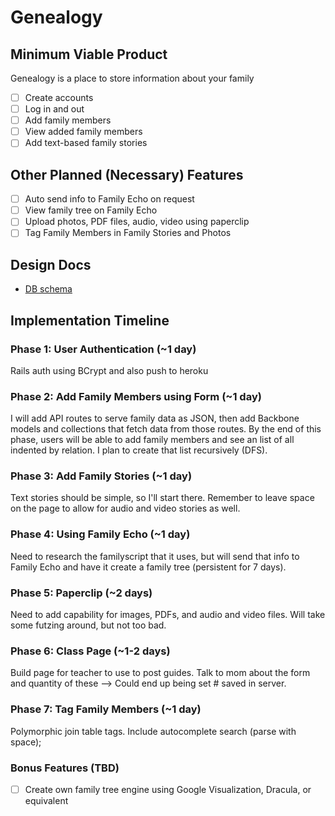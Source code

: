 # Genealogy

## Minimum Viable Product
Genealogy is a place to store information about your family

- [ ] Create accounts
- [ ] Log in and out
- [ ] Add family members
- [ ] View added family members
- [ ] Add text-based family stories

## Other Planned (Necessary) Features
- [ ] Auto send info to Family Echo on request
- [ ] View family tree on Family Echo
- [ ] Upload photos, PDF files, audio, video using paperclip
- [ ] Tag Family Members in Family Stories and Photos

## Design Docs
* [DB schema][schema]

[schema]: ./docs/schema.md

## Implementation Timeline

### Phase 1: User Authentication (~1 day)
Rails auth using BCrypt and also push to heroku

### Phase 2: Add Family Members using Form (~1 day)
I will add API routes to serve family data as JSON, then add Backbone
models and collections that fetch data from those routes. By the end of this
phase, users will be able to add family members and see an list of all indented
by relation. I plan to create that list recursively (DFS).

### Phase 3: Add Family Stories (~1 day)
Text stories should be simple, so I'll start there. Remember to leave space on
the page to allow for audio and video stories as well.

### Phase 4: Using Family Echo (~1 day)
Need to research the familyscript that it uses, but will send that info to
Family Echo and have it create a family tree (persistent for 7 days).

### Phase 5: Paperclip (~2 days)
Need to add capability for images, PDFs, and audio and video files. Will take some
futzing around, but not too bad.

### Phase 6: Class Page (~1-2 days)
Build page for teacher to use to post guides. Talk to mom about the form and
quantity of these --> Could end up being set # saved in server.

### Phase 7: Tag Family Members (~1 day)
Polymorphic join table tags. Include autocomplete search (parse with space);

### Bonus Features (TBD)
- [ ] Create own family tree engine using Google Visualization, Dracula, or equivalent
